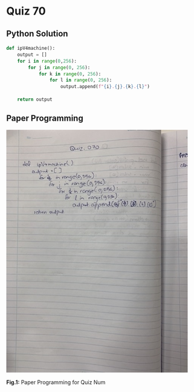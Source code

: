 # Quiz 70

## Python Solution 
```.py
def ipV4machine():
    output = []
    for i in range(0,256):
        for j in range(0, 256):
            for k in range(0, 256):
                for l in range(0, 256):
                    output.append(f"{i}.{j}.{k}.{l}")

    return output
```

## Paper Programming
![](/Assets/Quiz_070_papercode.jpeg)

**Fig.1:** Paper Programming for Quiz Num